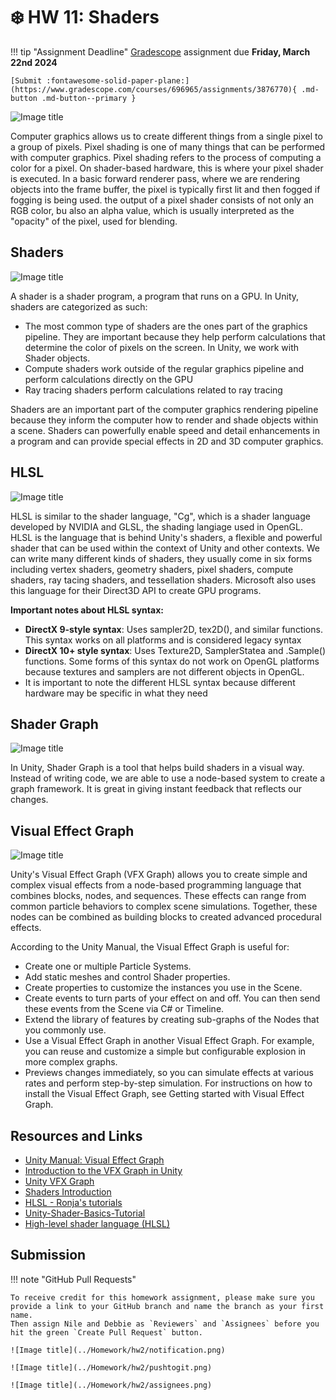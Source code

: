 # ❄️ HW 11: Shaders

!!! tip "Assignment Deadline"
    [Gradescope](https://www.gradescope.com/) assignment due **Friday, March 22nd 2024**

    [Submit :fontawesome-solid-paper-plane:](https://www.gradescope.com/courses/696965/assignments/3876770){ .md-button .md-button--primary }

![Image title](../Homework/hw11/VFX%20Graph%20Shader%20Graph.jpg)

Computer graphics allows us to create different things from a single pixel to a group of pixels. Pixel shading is one of many things that can be performed with computer graphics. Pixel shading refers to the process of computing a color for a pixel. On shader-based hardware, this is where your pixel shader is executed. In a basic forward renderer pass, where we are rendering objects into the frame buffer, the pixel is typically first lit and then fogged if fogging is being used. the output of a pixel shader consists of not only an RGB color, bu also an alpha value, which is usually interpreted as the "opacity" of the pixel, used for blending. 

## Shaders

![Image title](../Homework/hw11/vfx1.jpeg)

A shader is a shader program, a program that runs on a GPU. In Unity, shaders are categorized as such: 

* The most common type of shaders are the ones part of the graphics pipeline. They are important because they help perform calculations that determine the color of pixels on the screen. In Unity, we work with Shader objects. 
* Compute shaders work outside of the regular graphics pipeline and perform calculations directly on the GPU
* Ray tracing shaders perform calculations related to ray tracing

Shaders are an important part of the computer graphics rendering pipeline because they inform the computer how to render and shade objects within a scene. Shaders can powerfully enable speed and detail enhancements in a program and can provide special effects in 2D and 3D computer graphics. 

## HLSL

![Image title](../Homework/hw11/vfx1.jpeg)

HLSL is similar to the shader language, "Cg", which is a shader language developed by NVIDIA and GLSL, the shading langiage used in OpenGL. HLSL is the language that is behind Unity's shaders, a flexible and powerful shader that can be used within the context of Unity and other contexts. We can write many different kinds of shaders, they usually come in six forms including vertex shaders, geometry shaders, pixel shaders, compute shaders, ray tacing shaders, and tessellation shaders. Microsoft also uses this language for their Direct3D API to create GPU programs.

**Important notes about HLSL syntax:**

* **DirectX 9-style syntax**: Uses sampler2D, tex2D(), and similar functions. This syntax works on all platforms and is considered legacy syntax
* **DirectX 10+ style syntax**: Uses Texture2D, SamplerStatea and .Sample() functions. Some forms of this syntax do not work on OpenGL platforms because textures and samplers are not different objects in OpenGL.
* It is important to note the different HLSL syntax because different hardware may be specific in what they need

## Shader Graph

![Image title](../Homework/hw11/vfx1.jpeg)

In Unity, Shader Graph is a tool that helps build shaders in a visual way. Instead of writing code, we are able to use a node-based system to create a graph framework. It is great in giving instant feedback that reflects our changes. 

## Visual Effect Graph

![Image title](../Homework/hw11/vfx1.jpeg)

Unity's Visual Effect Graph (VFX Graph) allows you to create simple and complex visual effects from a node-based programming language that combines blocks, nodes, and sequences. These effects can range from common particle behaviors to complex scene simulations. Together, these nodes can be combined as building blocks to created advanced procedural effects. 


According to the Unity Manual, the Visual Effect Graph is useful for:

* Create one or multiple Particle Systems.
* Add static meshes and control Shader properties.
* Create properties to customize the instances you use in the Scene.
* Create events to turn parts of your effect on and off. You can then send these events from the Scene via C# or Timeline.
* Extend the library of features by creating sub-graphs of the Nodes that you commonly use.
* Use a Visual Effect Graph in another Visual Effect Graph. For example, you can reuse and customize a simple but configurable explosion in more complex graphs.
* Previews changes immediately, so you can simulate effects at various rates and perform step-by-step simulation. For instructions on how to install the Visual Effect Graph, see Getting started with Visual Effect Graph.

## Resources and Links
* [Unity Manual: Visual Effect Graph](https://docs.unity3d.com/Packages/com.unity.visualeffectgraph@12.0/manual/index.html)
* [Introduction to the VFX Graph in Unity](https://unity.com/how-to/introduction-vfx-graph-unity)
* [Unity VFX Graph](https://www.youtube.com/watch?v=7bMOhNUA1bI&list=PLpPd_BKEUoYhN8CiOoNLTSVh-7U5yjg3n&ab_channel=GabrielAguiarProd.)
* [Shaders Introduction](https://docs.unity3d.com/Manual/shader-introduction.html)
* [HLSL - Ronja's tutorials](https://www.ronja-tutorials.com/post/002-hlsl/)
* [Unity-Shader-Basics-Tutorial](https://github.com/Centribo/Unity-Shader-Basics-Tutorial)
* [High-level shader language (HLSL)](https://learn.microsoft.com/en-us/windows/win32/direct3dhlsl/dx-graphics-hlsl)

## Submission

!!! note "GitHub Pull Requests"

    To receive credit for this homework assignment, please make sure you provide a link to your GitHub branch and name the branch as your first name. 
    Then assign Nile and Debbie as `Reviewers` and `Assignees` before you hit the green `Create Pull Request` button.

    ![Image title](../Homework/hw2/notification.png)

    ![Image title](../Homework/hw2/pushtogit.png)

    ![Image title](../Homework/hw2/assignees.png)